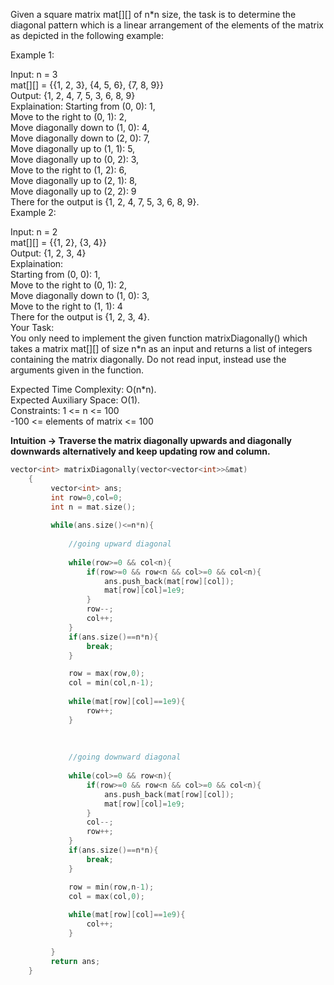 Given a square matrix mat[][] of n*n size, the task is to determine the diagonal pattern which is a linear arrangement of the elements of the matrix as depicted in the following example:<br>



Example 1:<br>

Input:
n = 3<br>
mat[][] = {{1, 2, 3},
           {4, 5, 6},
           {7, 8, 9}}<br>
Output: {1, 2, 4, 7, 5, 3, 6, 8, 9}<br>
Explaination:
Starting from (0, 0): 1,<br>
Move to the right to (0, 1): 2,<br>
Move diagonally down to (1, 0): 4,<br>
Move diagonally down to (2, 0): 7,<br>
Move diagonally up to (1, 1): 5,<br>
Move diagonally up to (0, 2): 3,<br>
Move to the right to (1, 2): 6,<br>
Move diagonally up to (2, 1): 8,<br>
Move diagonally up to (2, 2): 9<br>
There for the output is {1, 2, 4, 7, 5, 3, 6, 8, 9}.<br>
Example 2:<br>

Input:
n = 2<br>
mat[][] = {{1, 2},
           {3, 4}}<br>
Output: {1, 2, 3, 4}<br>
Explaination:<br>
Starting from (0, 0): 1,<br>
Move to the right to (0, 1): 2,<br>
Move diagonally down to (1, 0): 3,<br>
Move to the right to (1, 1): 4<br>
There for the output is {1, 2, 3, 4}.<br>
Your Task:<br>
You only need to implement the given function matrixDiagonally() which takes a matrix mat[][] of size n*n as an input and returns a list of integers containing the matrix diagonally. Do not read input, instead use the arguments given in the function.<br>

Expected Time Complexity: O(n*n).<br>
Expected Auxiliary Space: O(1).<br>
Constraints:
1 <= n <= 100<br>
-100 <= elements of matrix <= 100<br>


__Intuition -> Traverse the matrix diagonally upwards and diagonally downwards alternatively and keep updating row and column.__

```C++
vector<int> matrixDiagonally(vector<vector<int>>&mat)
    {
         vector<int> ans;
         int row=0,col=0;
         int n = mat.size();
         
         while(ans.size()<=n*n){
             
             //going upward diagonal
             
             while(row>=0 && col<n){
                 if(row>=0 && row<n && col>=0 && col<n){
                     ans.push_back(mat[row][col]);
                     mat[row][col]=1e9;
                 }
                 row--;
                 col++;
             }
             if(ans.size()==n*n){
                 break;
             }

             row = max(row,0);
             col = min(col,n-1);
             
             while(mat[row][col]==1e9){
                 row++;
             }
             
             
             
             //going downward diagonal
             
             while(col>=0 && row<n){
                 if(row>=0 && row<n && col>=0 && col<n){
                     ans.push_back(mat[row][col]);
                     mat[row][col]=1e9;
                 }
                 col--;
                 row++;
             }
             if(ans.size()==n*n){
                 break;
             }

             row = min(row,n-1);
             col = max(col,0);
             
             while(mat[row][col]==1e9){
                 col++;
             }
             
         }
         return ans;
    }
```
